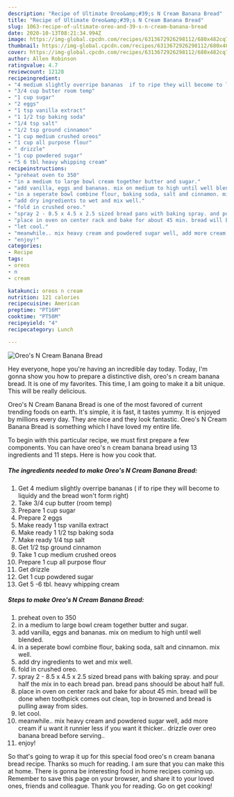 ```yaml
---
description: "Recipe of Ultimate Oreo&amp;#39;s N Cream Banana Bread"
title: "Recipe of Ultimate Oreo&amp;#39;s N Cream Banana Bread"
slug: 1063-recipe-of-ultimate-oreo-and-39-s-n-cream-banana-bread
date: 2020-10-13T08:21:34.994Z
image: https://img-global.cpcdn.com/recipes/6313672926298112/680x482cq70/oreos-n-cream-banana-bread-recipe-main-photo.jpg
thumbnail: https://img-global.cpcdn.com/recipes/6313672926298112/680x482cq70/oreos-n-cream-banana-bread-recipe-main-photo.jpg
cover: https://img-global.cpcdn.com/recipes/6313672926298112/680x482cq70/oreos-n-cream-banana-bread-recipe-main-photo.jpg
author: Allen Robinson
ratingvalue: 4.7
reviewcount: 12128
recipeingredient:
- "4 medium slightly overripe bananas  if to ripe they will become to liquidy and the bread wont form right"
- "3/4 cup butter room temp"
- "1 cup sugar"
- "2 eggs"
- "1 tsp vanilla extract"
- "1 1/2 tsp baking soda"
- "1/4 tsp salt"
- "1/2 tsp ground cinnamon"
- "1 cup medium crushed oreos"
- "1 cup all purpose flour"
- " drizzle"
- "1 cup powdered sugar"
- "5 6 tbl heavy whipping cream"
recipeinstructions:
- "preheat oven to 350"
- "in a medium to large bowl cream together butter and sugar."
- "add vanilla, eggs and bananas. mix on medium to high until well blended."
- "in a seperate bowl combine flour, baking soda, salt and cinnamon. mix well."
- "add dry ingredients to wet and mix well."
- "fold in crushed oreo."
- "spray 2 - 8.5 x 4.5 x 2.5 sized bread pans with baking spray. and pour half the mix in to each bread pan. bread pans shoould be about half full."
- "place in oven on center rack and bake for about 45 min. bread will be done when toothpick comes out clean, top in browned and bread is pulling away from sides."
- "let cool."
- "meanwhile.. mix heavy cream and powdered sugar well, add more cream if u want it runnier less if you want it thicker.. drizzle over oreo banana bread before serving.."
- "enjoy!"
categories:
- Recipe
tags:
- oreos
- n
- cream

katakunci: oreos n cream 
nutrition: 121 calories
recipecuisine: American
preptime: "PT16M"
cooktime: "PT50M"
recipeyield: "4"
recipecategory: Lunch

---
```



![Oreo&#39;s N Cream Banana Bread](https://img-global.cpcdn.com/recipes/6313672926298112/680x482cq70/oreos-n-cream-banana-bread-recipe-main-photo.jpg)

Hey everyone, hope you're having an incredible day today. Today, I'm gonna show you how to prepare a distinctive dish, oreo&#39;s n cream banana bread. It is one of my favorites. This time, I am going to make it a bit unique. This will be really delicious.



Oreo&#39;s N Cream Banana Bread is one of the most favored of current trending foods on earth. It's simple, it is fast, it tastes yummy. It is enjoyed by millions every day. They are nice and they look fantastic. Oreo&#39;s N Cream Banana Bread is something which I have loved my entire life.


To begin with this particular recipe, we must first prepare a few components. You can have oreo&#39;s n cream banana bread using 13 ingredients and 11 steps. Here is how you cook that.

<!--inarticleads1-->

##### The ingredients needed to make Oreo&#39;s N Cream Banana Bread:

1. Get 4 medium slightly overripe bananas ( if to ripe they will become to liquidy and the bread won&#39;t form right)
1. Take 3/4 cup butter (room temp)
1. Prepare 1 cup sugar
1. Prepare 2 eggs
1. Make ready 1 tsp vanilla extract
1. Make ready 1 1/2 tsp baking soda
1. Make ready 1/4 tsp salt
1. Get 1/2 tsp ground cinnamon
1. Take 1 cup medium crushed oreos
1. Prepare 1 cup all purpose flour
1. Get  drizzle
1. Get 1 cup powdered sugar
1. Get 5 -6 tbl. heavy whipping cream




<!--inarticleads2-->

##### Steps to make Oreo&#39;s N Cream Banana Bread:

1. preheat oven to 350
1. in a medium to large bowl cream together butter and sugar.
1. add vanilla, eggs and bananas. mix on medium to high until well blended.
1. in a seperate bowl combine flour, baking soda, salt and cinnamon. mix well.
1. add dry ingredients to wet and mix well.
1. fold in crushed oreo.
1. spray 2 - 8.5 x 4.5 x 2.5 sized bread pans with baking spray. and pour half the mix in to each bread pan. bread pans shoould be about half full.
1. place in oven on center rack and bake for about 45 min. bread will be done when toothpick comes out clean, top in browned and bread is pulling away from sides.
1. let cool.
1. meanwhile.. mix heavy cream and powdered sugar well, add more cream if u want it runnier less if you want it thicker.. drizzle over oreo banana bread before serving..
1. enjoy!




So that's going to wrap it up for this special food oreo&#39;s n cream banana bread recipe. Thanks so much for reading. I am sure that you can make this at home. There is gonna be interesting food in home recipes coming up. Remember to save this page on your browser, and share it to your loved ones, friends and colleague. Thank you for reading. Go on get cooking!
